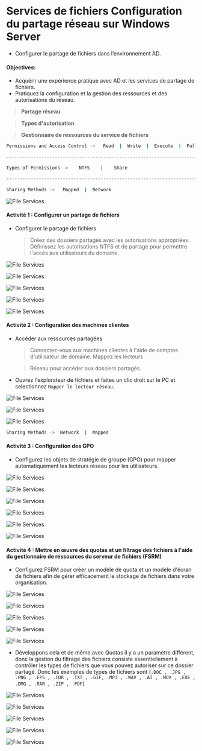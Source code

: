 # Services de fichiers Configuration du partage réseau sur Windows Server

- Configurer le partage de fichiers dans l’environnement AD.

#### Objectives:

- Acquérir une expérience pratique avec AD et les services de partage de fichiers.
- Pratiquez la configuration et la gestion des ressources et des autorisations du réseau.

> **Partage réseau**

> **Types d'autorisation**

> **Gestionnaire de ressources du service de fichiers**

```sh
Permissions and Access Control ->   Read  |  Write  |  Execute  |  Full Control

-----------------------------------------------------------------------

Types of Permissions ->    NTFS    |    Share

-----------------------------------------------------------------------

Sharing Methods ->   Mapped  |  Network
```

![File Services](/03_File_Services/assets/00.png)

#### Activité 1 : Configurer un partage de fichiers

- Configurer le partage de fichiers
  > Créez des dossiers partagés avec les autorisations appropriées. Définissez les autorisations NTFS et de partage
  > pour permettre l'accès aux utilisateurs du domaine.

![File Services](/03_File_Services/assets/01.png)

![File Services](/03_File_Services/assets/02.png)

![File Services](/03_File_Services/assets/03.png)

![File Services](/03_File_Services/assets/04.png)

![File Services](/03_File_Services/assets/05.png)

#### Activité 2 : Configuration des machines clientes

- Accéder aux ressources partagées

  > Connectez-vous aux machines clientes à l'aide de comptes d'utilisateur de domaine. Mappez les lecteurs

  > Réseau pour accéder aux dossiers partagés.

- Ouvrez l'explorateur de fichiers et faites un clic droit sur le PC et selectionnez `Mapper le lecteur réseau`.

![File Services](/03_File_Services/assets/06.png)

![File Services](/03_File_Services/assets/07.png)

![File Services](/03_File_Services/assets/08.png)

```sh
Sharing Methods ->  Network  |  Mapped
```

#### Activité 3 : Configuration des GPO

- Configurez les objets de stratégie de groupe (GPO) pour mapper automatiquement les lecteurs réseau pour les utilisateurs.

![File Services](/03_File_Services/assets/09.png)

![File Services](/03_File_Services/assets/10.png)

![File Services](/03_File_Services/assets/11.png)

![File Services](/03_File_Services/assets/12.png)

![File Services](/03_File_Services/assets/13.png)

![File Services](/03_File_Services/assets/14.png)

#### Activité 4 : Mettre en œuvre des quotas et un filtrage des fichiers à l'aide du gestionnaire de ressources du serveur de fichiers (FSRM)

- Configurez FSRM pour créer un modèle de quota et un modèle d'écran de fichiers afin de gérer efficacement le stockage de fichiers dans votre organisation.

![File Services](/03_File_Services/assets/15.png)

![File Services](/03_File_Services/assets/16.png)

![File Services](/03_File_Services/assets/17.png)

![File Services](/03_File_Services/assets/18.png)

![File Services](/03_File_Services/assets/19.png)

- Développons cela et de même avec Quotas il y a un paramètre différent, donc la gestion du filtrage des fichiers consiste essentiellement à contrôler les types de fichiers que vous pouvez autoriser sur ce dossier partagé. Donc les exemples de types de fichiers sont (`.DOC , .JPG , .PNG , .EPS , .CDR , .TXT , .GIF, .MP3 , .WAV , .AI , .MOV , .EXE , .DMG , .RAR , .ZIP , .PDF`)

![File Services](/03_File_Services/assets/20.png)

![File Services](/03_File_Services/assets/21.png)

![File Services](/03_File_Services/assets/22.png)

![File Services](/03_File_Services/assets/23.png)

![File Services](/03_File_Services/assets/24.png)
